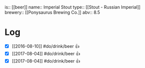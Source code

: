 is:: [[beer]]
name:: Imperial Stout
type:: [[Stout - Russian Imperial]]
brewery:: [[Ponysaurus Brewing Co.]]
abv:: 8.5

# Log
- [x] [[2016-08-10]] #do/drink/beer 👍
- [x] [[2017-08-04]] #do/drink/beer 👍
- [x] [[2017-08-04]] #do/drink/beer 👍
